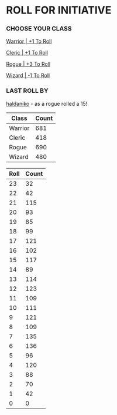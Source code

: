 # ROLL FOR INITIATIVE
### CHOOSE YOUR CLASS

[Warrior | +1 To Roll](https://github.com/benjaminsampica/benjaminsampica/issues/new?title=roll%7Cwarrior&body=Just+click+%27Submit+new+issue%27.)

[Cleric | +1 To Roll](https://github.com/benjaminsampica/benjaminsampica/issues/new?title=roll%7Ccleric&body=Just+click+%27Submit+new+issue%27.)

[Rogue | +3 To Roll](https://github.com/benjaminsampica/benjaminsampica/issues/new?title=roll%7Crogue&body=Just+click+%27Submit+new+issue%27.)

[Wizard | -1 To Roll](https://github.com/benjaminsampica/benjaminsampica/issues/new?title=roll%7Cwizard&body=Just+click+%27Submit+new+issue%27.)
### LAST ROLL BY
[haldaniko](https://www.github.com/haldaniko) - as a rogue rolled a 15!

|Class|Count|
|-|-|
|Warrior|681|
|Cleric|418|
|Rogue|690|
|Wizard|480|

|Roll|Count|
|-|-|
|23|32
|22|42
|21|115
|20|93
|19|85
|18|99
|17|121
|16|102
|15|117
|14|89
|13|114
|12|123
|11|109
|10|111
|9|121
|8|109
|7|135
|6|136
|5|96
|4|120
|3|88
|2|70
|1|42
|0|0
